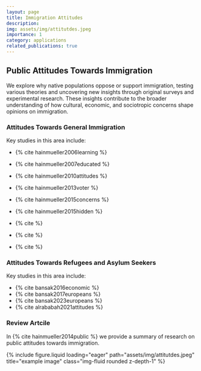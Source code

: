 ```yaml
---
layout: page
title: Immigration Attitudes
description: 
img: assets/img/attitutdes.jpeg
importance: 1
category: applications
related_publications: true
---
```



## Public Attitudes Towards Immigration

We explore why native populations oppose or support immigration, testing various theories and uncovering new insights through original surveys and experimental research. These insights contribute to the broader understanding of how cultural, economic, and sociotropic concerns shape opinions on immigration.

### Attitudes Towards General Immigration

Key studies in this area include:
- {% cite hainmueller2006learning %}
- {% cite hainmueller2007educated %}


- {% cite hainmueller2010attitudes %}
- {% cite hainmueller2013voter %}
- {% cite hainmueller2015concerns %}
- {% cite hainmueller2015hidden %}
- {% cite  %}
- {% cite  %}
- {% cite  %}

### Attitudes Towards Refugees and Asylum Seekers

Key studies in this area include:
- {% cite bansak2016economic %}
- {% cite bansak2017europeans %}
- {% cite bansak2023europeans %}
- {% cite alrababah2021attitudes %}


### Review Artcile

In {% cite hainmueller2014public %} we provide a summary of research on public attitudes towards immigration. 


<div class="row">
    <div class="col-sm mt-3 mt-md-0">
        {% include figure.liquid loading="eager" path="assets/img/attitutdes.jpeg" title="example image" class="img-fluid rounded z-depth-1" %}
    </div>
</div>
<div class="caption">
</div>

